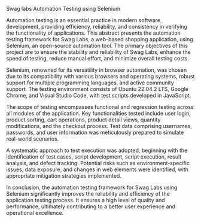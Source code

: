 Swag labs Automation Testing using Selenium

Automation testing is an essential practice in modern software development, providing efficiency, reliability, and consistency in verifying the functionality of applications. This abstract presents the automation testing framework for Swag Labs, a web-based shopping application, using Selenium, an open-source automation tool. The primary objectives of this project are to ensure the stability and reliability of Swag Labs, enhance the speed of testing, reduce manual effort, and minimize overall testing costs.

Selenium, renowned for its versatility in browser automation, was chosen due to its compatibility with various browsers and operating systems, robust support for multiple programming languages, and active community support. The testing environment consists of Ubuntu 22.04.2 LTS, Google Chrome, and Visual Studio Code, with test scripts developed in JavaScript.

The scope of testing encompasses functional and regression testing across all modules of the application. Key functionalities tested include user login, product sorting, cart operations, product detail views, quantity modifications, and the checkout process. Test data comprising usernames, passwords, and user information was meticulously prepared to simulate real-world scenarios.

A systematic approach to test execution was adopted, beginning with the identification of test cases, script development, script execution, result analysis, and defect tracking. Potential risks such as environment-specific issues, data exposure, and changes in web elements were identified, with appropriate mitigation strategies implemented.

In conclusion, the automation testing framework for Swag Labs using Selenium significantly improves the reliability and efficiency of the application testing process. It ensures a high level of quality and performance, ultimately contributing to a better user experience and operational excellence.
